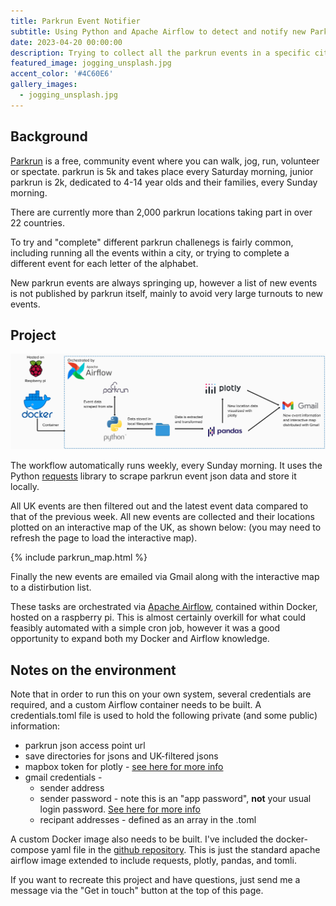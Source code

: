```yaml
---
title: Parkrun Event Notifier
subtitle: Using Python and Apache Airflow to detect and notify new Parkrun events
date: 2023-04-20 00:00:00
description: Trying to collect all the parkrun events in a specific city? This workflow emails users every Sunday of newly published parkrun events and their locations.
featured_image: jogging_unsplash.jpg
accent_color: '#4C60E6'
gallery_images:
  - jogging_unsplash.jpg
---
```


## Background

[Parkrun](https://www.parkrun.org.uk/) is a free, community event where you can walk, jog, run, volunteer or spectate. parkrun is 5k and takes place every Saturday morning, junior parkrun is 2k, dedicated to 4-14 year olds and their families, every Sunday morning.

There are currently more than 2,000 parkrun locations taking part in over 22 countries.

To try and "complete" different parkrun challenegs is fairly common, including running all the events within a city, or trying to complete a different event for each letter of the alphabet.

New parkrun events are always springing up, however a list of new events is not published by parkrun itself, mainly to avoid very large turnouts to new events.

## Project


![architecture diagram](https://raw.githubusercontent.com/jmoro0408/parkrun/main/readme_visuals/architecture.png)

The workflow automatically runs weekly, every Sunday morning. It uses the Python [requests](https://requests.readthedocs.io/en/latest/) library to scrape parkrun event json data and store it locally.

All UK events are then filtered out and the latest event data compared to that of the previous week. All new events are collected and their locations plotted on an interactive map of the UK, as shown below: (you may need to refresh the page to load the interactive map).

{% include parkrun_map.html %}


Finally the new events are emailed via Gmail along with the interactive map to a distirbution list.

These tasks are orchestrated via [Apache Airflow](https://airflow.apache.org/docs/apache-airflow/stable/index.html), contained within
Docker, hosted on a raspberry pi.
This is almost certainly overkill for what could feasibly automated with a simple cron job,
however it was a good opportunity to expand both my Docker and Airflow knowledge.

## Notes on the environment

Note that in order to run this on your own system, several credentials are required, and a custom Airflow container needs to be built.
A credentials.toml file is used to hold the following private (and some public) information:
*  parkrun json access point url
* save directories for jsons and UK-filtered jsons
* mapbox token for plotly - [see here for more info](https://plotly.com/python/mapbox-layers/)
* gmail credentials -
  * sender address
  * sender password - note this is an "app password", **not** your usual login password. [See here for more info](https://stackoverflow.com/questions/33286691/gmail-smtp-requires-an-app-password)
  * recipant addresses - defined as an array in the .toml

A custom Docker image also needs to be built. I've included the docker-compose yaml file in the [github repository](https://github.com/jmoro0408/parkrun). This is just the standard apache airflow image extended to include requests, plotly, pandas, and tomli.

If you want to recreate this project and have questions, just send me a message via the "Get in touch" button at the top of this page.




